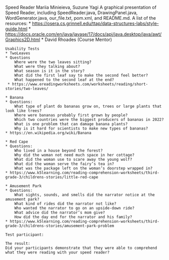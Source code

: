 
Speed Reader
Mariia Minieieva, Suzune Yagi
    A graphical presentation of Speed Reader, including SpeedReader.java, DrawingPanel.java, WordGenerator.java, our_file.txt, pom.xml, and README.md.
    A list of the resources:
    * https://osera.cs.grinnell.edu/ttap/data-structures-labs/style-guide.html
    * https://docs.oracle.com/en/java/javase/17/docs/api/java.desktop/java/awt/Graphics2D.html
    * David Rhoades (Course Mentor)

    Usability Tests
    * TwoLeaves
    * Questions
        Where were the two leaves sitting?
        What were they talking about?
        What season is it in the story?
        What did the first leaf say to make the second feel better?
        What happened to the second leaf at the end?
     * https://www.ereadingworksheets.com/worksheets/reading/short-stories/two-leaves/

    * Banana
    * Questions:
        What type of plant do bananas grow on, trees or large plants that look like trees?
        Where were bananas probably first grown by people?
        Which two countries were the biggest producers of bananas in 2022?
        What is one problem that can damage banana plants?
        Why is it hard for scientists to make new types of bananas?
    * https://en.wikipedia.org/wiki/Banana

    * Red Cape
    * Questions:
        Who lived in a house beyond the forest?
        Why did the woman not need much space in her cottage?
        What did the woman use to scare away the young wolf?
        What did the woman serve the fairy’s tea in?
        What was the package left on the woman’s doorstep wrapped in?
    * https://www.k5learning.com/reading-comprehension-worksheets/third-grade-3/childrens-stories/little-red-cape

    * Amusement Park
    * Questions:
        What sights, sounds, and smells did the narrator notice at the amusement park?
        What kind of rides did the narrator not like?
        Who wanted the narrator to go on an upside-down ride?
        What advice did the narrator’s mom give?
        How did the day end for the narrator and his family?
    * https://www.k5learning.com/reading-comprehension-worksheets/third-grade-3/childrens-stories/amusement-park-problem

    Test participant: 

    The result:
    Did your participants demonstrate that they were able to comprehend what they were reading with your speed reader?
